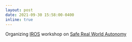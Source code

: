 ```yaml
---
layout: post
date: 2021-09-30 15:58:00-0400
inline: true
---
```


Organizing [IROS](https://www.iros2021.org/) workshop on [Safe Real World Autonomy](https://www.dynsyslab.org/safe-real-world-robot-autonomy/)

